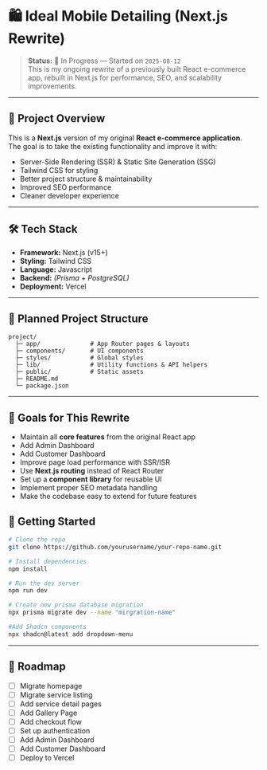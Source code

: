 # 🛍️ Ideal Mobile Detailing (Next.js Rewrite)

> **Status:** 🚧 In Progress — Started on `2025-08-12`  
> This is my ongoing rewrite of a previously built React e-commerce app, rebuilt in Next.js for performance, SEO, and scalability improvements.

---

## 📌 Project Overview

This is a **Next.js** version of my original **React e-commerce application**.  
The goal is to take the existing functionality and improve it with:

- Server-Side Rendering (SSR) & Static Site Generation (SSG)
- Tailwind CSS for styling
- Better project structure & maintainability
- Improved SEO performance
- Cleaner developer experience

---

## 🛠️ Tech Stack

- **Framework:** Next.js (v15+)
- **Styling:** Tailwind CSS
- **Language:** Javascript
- **Backend:** _(Prisma + PostgreSQL)_
- **Deployment:** Vercel

---

## 📂 Planned Project Structure

```plaintext
project/
  ├─ app/              # App Router pages & layouts
  ├─ components/       # UI components
  ├─ styles/           # Global styles
  ├─ lib/              # Utility functions & API helpers
  ├─ public/           # Static assets
  ├─ README.md
  └─ package.json
```

---

## 🎯 Goals for This Rewrite

- Maintain all **core features** from the original React app
- Add Admin Dashboard
- Add Customer Dashboard
- Improve page load performance with SSR/ISR
- Use **Next.js routing** instead of React Router
- Set up a **component library** for reusable UI
- Implement proper SEO metadata handling
- Make the codebase easy to extend for future features

## 🚀 Getting Started

```bash
# Clone the repo
git clone https://github.com/yourusername/your-repo-name.git

# Install dependencies
npm install

# Run the dev server
npm run dev

# Create new prisma database migration
npx prisma migrate dev --name "mirgration-name"

#Add Shadcn components
npx shadcn@latest add dropdown-menu

```

---

## 📅 Roadmap

- [ ] Migrate homepage
- [ ] Migrate service listing
- [ ] Add service detail pages
- [ ] Add Gallery Page
- [ ] Add checkout flow
- [ ] Set up authentication
- [ ] Add Admin Dashboard
- [ ] Add Customer Dashboard
- [ ] Deploy to Vercel

